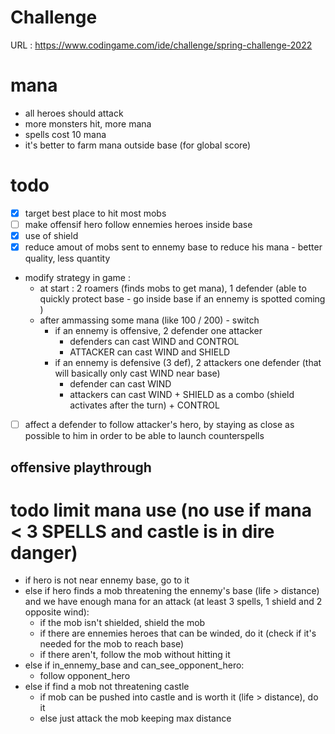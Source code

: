 # Challenge

URL : https://www.codingame.com/ide/challenge/spring-challenge-2022

# mana
- all heroes should attack
- more monsters hit, more mana
- spells cost 10 mana
- it's better to farm mana outside base (for global score)

# todo
- [x] target best place to hit most mobs
- [ ] make offensif hero follow ennemies heroes inside base
- [x] use of shield
- [x] reduce amout of mobs sent to ennemy base to reduce his mana - better quality, less quantity
- modify strategy in game :
    - at start : 2 roamers (finds mobs to get mana), 1 defender (able to quickly protect base - go inside base if an ennemy is spotted
                coming )
    - after ammassing some mana (like 100 / 200) - switch
        - if an ennemy is offensive, 2 defender one attacker
            - defenders can cast WIND and CONTROL
            - ATTACKER can cast WIND and SHIELD
        - if an ennemy is defensive (3 def), 2 attackers one defender (that will basically only cast WIND near base)
            - defender can cast WIND
            - attackers can cast WIND + SHIELD as a combo (shield activates after the turn) + CONTROL

- [ ] affect a defender to follow attacker's hero, by staying as close as possible to him in order to be able to launch counterspells

## offensive playthrough
# todo limit mana use (no use if mana < 3 SPELLS and castle is in dire danger)
- if hero is not near ennemy base, go to it
- else if hero finds a mob threatening the ennemy's base (life > distance) and we have enough mana for an attack (at least 3 spells, 1 shield and 2 opposite wind):
  - if the mob isn't shielded, shield the mob
  - if there are ennemies heroes that can be winded, do it (check if it's needed for the mob to reach base)
  - if there aren't, follow the mob without hitting it
- else if in_ennemy_base and can_see_opponent_hero:
  - follow opponent_hero
- else if find a mob not threatening castle
  - if mob can be pushed into castle and is worth it (life > distance), do it
  - else just attack the mob keeping max distance
